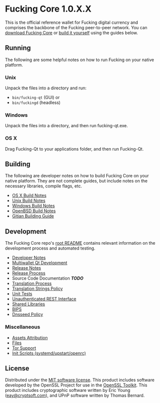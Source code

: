 Fucking Core 1.0.X.X
=====================

This is the official reference wallet for Fucking digital currency and comprises the backbone of the Fucking peer-to-peer network. You can [download Fucking Core](https://www.fuckingcoin.org/) or [build it yourself](#building) using the guides below.

Running
---------------------
The following are some helpful notes on how to run Fucking on your native platform.

### Unix

Unpack the files into a directory and run:

- `bin/fucking-qt` (GUI) or
- `bin/fuckingd` (headless)

### Windows

Unpack the files into a directory, and then run fucking-qt.exe.

### OS X

Drag Fucking-Qt to your applications folder, and then run Fucking-Qt.

Building
---------------------
The following are developer notes on how to build Fucking Core on your native platform. They are not complete guides, but include notes on the necessary libraries, compile flags, etc.

- [OS X Build Notes](build-osx.md)
- [Unix Build Notes](build-unix.md)
- [Windows Build Notes](build-windows.md)
- [OpenBSD Build Notes](build-openbsd.md)
- [Gitian Building Guide](gitian-building.md)

Development
---------------------
The Fucking Core repo's [root README](/README.md) contains relevant information on the development process and automated testing.

- [Developer Notes](developer-notes.md)
- [Multiwallet Qt Development](multiwallet-qt.md)
- [Release Notes](release-notes.md)
- [Release Process](release-process.md)
- Source Code Documentation ***TODO***
- [Translation Process](translation_process.md)
- [Translation Strings Policy](translation_strings_policy.md)
- [Unit Tests](unit-tests.md)
- [Unauthenticated REST Interface](REST-interface.md)
- [Shared Libraries](shared-libraries.md)
- [BIPS](bips.md)
- [Dnsseed Policy](dnsseed-policy.md)

### Miscellaneous
- [Assets Attribution](assets-attribution.md)
- [Files](files.md)
- [Tor Support](tor.md)
- [Init Scripts (systemd/upstart/openrc)](init.md)

License
---------------------
Distributed under the [MIT software license](http://www.opensource.org/licenses/mit-license.php).
This product includes software developed by the OpenSSL Project for use in the [OpenSSL Toolkit](https://www.openssl.org/). This product includes
cryptographic software written by Eric Young ([eay@cryptsoft.com](mailto:eay@cryptsoft.com)), and UPnP software written by Thomas Bernard.
